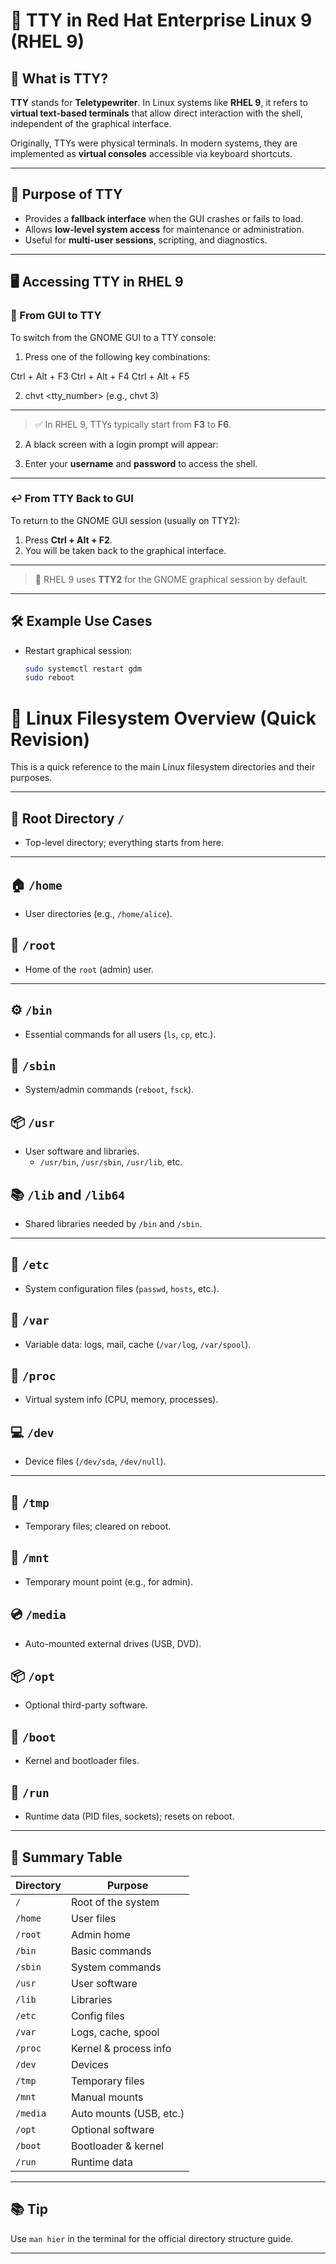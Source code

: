 # 📘 TTY in Red Hat Enterprise Linux 9 (RHEL 9)

## 🧾 What is TTY?

**TTY** stands for **Teletypewriter**. In Linux systems like **RHEL 9**, it refers to **virtual text-based terminals** that allow direct interaction with the shell, independent of the graphical interface.

Originally, TTYs were physical terminals. In modern systems, they are implemented as **virtual consoles** accessible via keyboard shortcuts.

---

## 🧭 Purpose of TTY

- Provides a **fallback interface** when the GUI crashes or fails to load.
- Allows **low-level system access** for maintenance or administration.
- Useful for **multi-user sessions**, scripting, and diagnostics.

---

## 🖥️ Accessing TTY in RHEL 9

### 🔄 From GUI to TTY

To switch from the GNOME GUI to a TTY console:

1. Press one of the following key combinations:

Ctrl + Alt + F3
Ctrl + Alt + F4
Ctrl + Alt + F5

2. chvt <tty_number> (e.g., chvt 3)
---

> ✅ In RHEL 9, TTYs typically start from **F3** to **F6**.

2. A black screen with a login prompt will appear:

3. Enter your **username** and **password** to access the shell.

---

### ↩️ From TTY Back to GUI

To return to the GNOME GUI session (usually on TTY2):

1. Press **Ctrl + Alt + F2**.
2. You will be taken back to the graphical interface.
---

> 📌 RHEL 9 uses **TTY2** for the GNOME graphical session by default.

---

## 🛠️ Example Use Cases

- Restart graphical session:  
  ```bash
  sudo systemctl restart gdm
  sudo reboot
  ```

# 📁 Linux Filesystem Overview (Quick Revision)

This is a quick reference to the main Linux filesystem directories and their purposes.

---

## 🌲 Root Directory `/`

- Top-level directory; everything starts from here.

---

## 🏠 `/home`  
- User directories (e.g., `/home/alice`).

## 👑 `/root`  
- Home of the `root` (admin) user.

---

## ⚙️ `/bin`  
- Essential commands for all users (`ls`, `cp`, etc.).

## 🔧 `/sbin`  
- System/admin commands (`reboot`, `fsck`).

## 📦 `/usr`  
- User software and libraries.
  - `/usr/bin`, `/usr/sbin`, `/usr/lib`, etc.

## 📚 `/lib` and `/lib64`  
- Shared libraries needed by `/bin` and `/sbin`.

---

## 📝 `/etc`  
- System configuration files (`passwd`, `hosts`, etc.).

## 💾 `/var`  
- Variable data: logs, mail, cache (`/var/log`, `/var/spool`).

## 🧠 `/proc`  
- Virtual system info (CPU, memory, processes).

## 💻 `/dev`  
- Device files (`/dev/sda`, `/dev/null`).

---

## 🧪 `/tmp`  
- Temporary files; cleared on reboot.

## 📁 `/mnt`  
- Temporary mount point (e.g., for admin).

## 💿 `/media`  
- Auto-mounted external drives (USB, DVD).

## 📦 `/opt`  
- Optional third-party software.

## 🚀 `/boot`  
- Kernel and bootloader files.

## 🔄 `/run`  
- Runtime data (PID files, sockets); resets on reboot.

---

## 📑 Summary Table

| Directory | Purpose                       |
|-----------|-------------------------------|
| `/`       | Root of the system            |
| `/home`   | User files                    |
| `/root`   | Admin home                    |
| `/bin`    | Basic commands                |
| `/sbin`   | System commands               |
| `/usr`    | User software                 |
| `/lib`    | Libraries                     |
| `/etc`    | Config files                  |
| `/var`    | Logs, cache, spool            |
| `/proc`   | Kernel & process info         |
| `/dev`    | Devices                       |
| `/tmp`    | Temporary files               |
| `/mnt`    | Manual mounts                 |
| `/media`  | Auto mounts (USB, etc.)       |
| `/opt`    | Optional software             |
| `/boot`   | Bootloader & kernel           |
| `/run`    | Runtime data                  |

---

## 📚 Tip

Use `man hier` in the terminal for the official directory structure guide.

---
